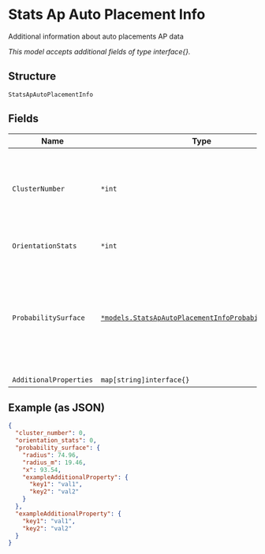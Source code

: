 
# Stats Ap Auto Placement Info

Additional information about auto placements AP data

*This model accepts additional fields of type interface{}.*

## Structure

`StatsApAutoPlacementInfo`

## Fields

| Name | Type | Tags | Description |
|  --- | --- | --- | --- |
| `ClusterNumber` | `*int` | Optional | All APs sharing a given cluster number can be placed relative to each other |
| `OrientationStats` | `*int` | Optional | The orientation of an AP |
| `ProbabilitySurface` | [`*models.StatsApAutoPlacementInfoProbabilitySurface`](../../doc/models/stats-ap-auto-placement-info-probability-surface.md) | Optional | Coordinates representing a circle where the AP is most likely exists in the event of an inaccurate placement result |
| `AdditionalProperties` | `map[string]interface{}` | Optional | - |

## Example (as JSON)

```json
{
  "cluster_number": 0,
  "orientation_stats": 0,
  "probability_surface": {
    "radius": 74.96,
    "radius_m": 19.46,
    "x": 93.54,
    "exampleAdditionalProperty": {
      "key1": "val1",
      "key2": "val2"
    }
  },
  "exampleAdditionalProperty": {
    "key1": "val1",
    "key2": "val2"
  }
}
```

